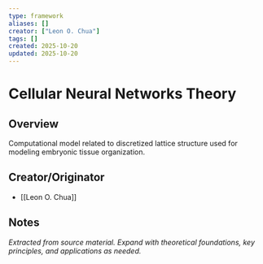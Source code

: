 ```yaml
---
type: framework
aliases: []
creator: ["Leon O. Chua"]
tags: []
created: 2025-10-20
updated: 2025-10-20
---
```


# Cellular Neural Networks Theory

## Overview

Computational model related to discretized lattice structure used for modeling embryonic tissue organization.

## Creator/Originator

- [[Leon O. Chua]]

## Notes

*Extracted from source material. Expand with theoretical foundations, key principles, and applications as needed.*
